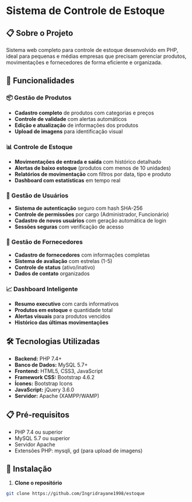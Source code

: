 # Sistema de Controle de Estoque

## 📋 Sobre o Projeto

Sistema web completo para controle de estoque desenvolvido em PHP, ideal para pequenas e médias empresas que precisam gerenciar produtos, movimentações e fornecedores de forma eficiente e organizada.

## 🚀 Funcionalidades

### 📦 Gestão de Produtos
- **Cadastro completo** de produtos com categorias e preços
- **Controle de validade** com alertas automáticos
- **Edição e atualização** de informações dos produtos
- **Upload de imagens** para identificação visual

### 📊 Controle de Estoque
- **Movimentações de entrada e saída** com histórico detalhado
- **Alertas de baixo estoque** (produtos com menos de 10 unidades)
- **Relatórios de movimentação** com filtros por data, tipo e produto
- **Dashboard com estatísticas** em tempo real

### 👥 Gestão de Usuários
- **Sistema de autenticação** seguro com hash SHA-256
- **Controle de permissões** por cargo (Administrador, Funcionário)
- **Cadastro de novos usuários** com geração automática de login
- **Sessões seguras** com verificação de acesso

### 🏢 Gestão de Fornecedores
- **Cadastro de fornecedores** com informações completas
- **Sistema de avaliação** com estrelas (1-5)
- **Controle de status** (ativo/inativo)
- **Dados de contato** organizados

### 📈 Dashboard Inteligente
- **Resumo executivo** com cards informativos
- **Produtos em estoque** e quantidade total
- **Alertas visuais** para produtos vencidos
- **Histórico das últimas movimentações**

## 🛠️ Tecnologias Utilizadas

- **Backend:** PHP 7.4+
- **Banco de Dados:** MySQL 5.7+
- **Frontend:** HTML5, CSS3, JavaScript
- **Framework CSS:** Bootstrap 4.6.2
- **Ícones:** Bootstrap Icons
- **JavaScript:** jQuery 3.6.0
- **Servidor:** Apache (XAMPP/WAMP)

## 📋 Pré-requisitos

- PHP 7.4 ou superior
- MySQL 5.7 ou superior
- Servidor Apache
- Extensões PHP: mysqli, gd (para upload de imagens)

## 🔧 Instalação

1. **Clone o repositório**
```bash
git clone https://github.com/Ingridrayane1998/estoque
